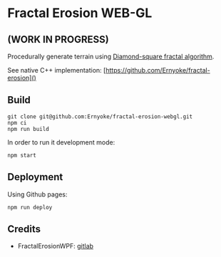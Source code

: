 # Fractal Erosion WEB-GL

## (WORK IN PROGRESS)

Procedurally generate terrain using [Diamond-square fractal algorithm](https://en.wikipedia.org/wiki/Diamond-square_algorithm).

See native C++ implementation: [https://github.com/Ernyoke/fractal-erosion]()

## Build
```
git clone git@github.com:Ernyoke/fractal-erosion-webgl.git
npm ci
npm run build
```

In order to run it development mode:
```
npm start
```

## Deployment
Using Github pages:
```
npm run deploy
```

## Credits
* FractalErosionWPF: [gitlab](https://gitlab.com/BCBlanka/FractalErosionWPF/tree/master/FractaliWPF/FractaliWPF)
